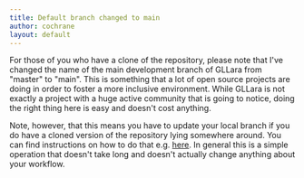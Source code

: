```yaml
---
title: Default branch changed to main
author: cochrane
layout: default
---
```


For those of you who have a clone of the repository, please note that I've changed the name of the main development branch of GLLara from "master" to "main". This is something that a lot of open source projects are doing in order to foster a more inclusive environment. While GLLara is not exactly a project with a huge active community that is going to notice, doing the right thing here is easy and doesn't cost anything.

Note, however, that this means you have to update your local branch if you do have a cloned version of the repository lying somewhere around. You can find instructions on how to do that e.g. [here](https://www.git-tower.com/learn/git/faq/git-rename-master-to-main/). In general this is a simple operation that doesn't take long and doesn't actually change anything about your workflow.
